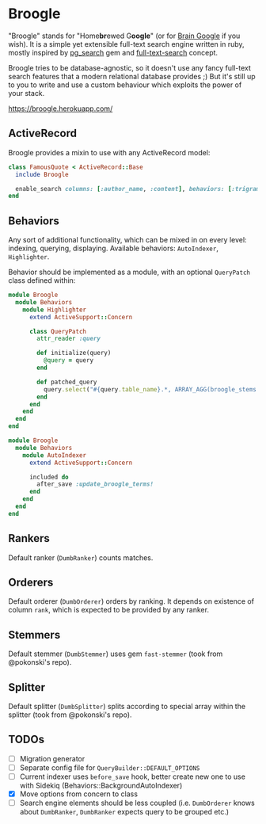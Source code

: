 # Broogle

"Broogle" stands for "Home**br**ewed G**oogle**" (or for [Brain Google](http://ru.urbandictionary.com/define.php?term=broogle)
if you wish). It is a simple yet extensible full-text search engine written in ruby, mostly inspired by
[pg_search](https://github.com/Casecommons/pg_search) gem and [full-text-search](https://github.com/pokonski/full-text-search)
concept.

Broogle tries to be database-agnostic, so it doesn't use any fancy full-text search features that a modern relational
database provides ;) But it's still up to you to write and use a custom behaviour which exploits the power of your
stack.

https://broogle.herokuapp.com/

## ActiveRecord

Broogle provides a mixin to use with any ActiveRecord model:

```ruby
class FamousQuote < ActiveRecord::Base
  include Broogle

  enable_search columns: [:author_name, :content], behaviors: [:trigram, :highlight], ranking: :trigram
end
```

## Behaviors

Any sort of additional functionality, which can be mixed in on every level: indexing, querying, displaying.
Available behaviors: `AutoIndexer`, `Highlighter`.

Behavior should be implemented as a module, with an optional `QueryPatch` class defined within:

```ruby
module Broogle
  module Behaviors
    module Highlighter
      extend ActiveSupport::Concern

      class QueryPatch
        attr_reader :query

        def initialize(query)
          @query = query
        end

        def patched_query
          query.select("#{query.table_name}.*, ARRAY_AGG(broogle_stems.matched_string) AS highlights")
        end
      end
    end
  end
end

module Broogle
  module Behaviors
    module AutoIndexer
      extend ActiveSupport::Concern

      included do
        after_save :update_broogle_terms!
      end
    end
  end
end
```

## Rankers

Default ranker (`DumbRanker`) counts matches.

## Orderers

Default orderer (`DumbOrderer`) orders by ranking. It depends on existence of column `rank`, which is expected to be
provided by any ranker.

## Stemmers

Default stemmer (`DumbStemmer`) uses gem `fast-stemmer` (took from @pokonski's repo).

## Splitter

Default splitter (`DumbSplitter`) splits according to special array within the splitter (took from @pokonski's repo).

## TODOs

- [ ] Migration generator
- [ ] Separate config file for `QueryBuilder::DEFAULT_OPTIONS`
- [ ] Current indexer uses `before_save` hook, better create new one to use with Sidekiq (Behaviors::BackgroundAutoIndexer)
- [x] Move options from concern to class
- [ ] Search engine elements should be less coupled (i.e. `DumbOrderer` knows about `DumbRanker`, `DumbRanker` expects query to be grouped etc.)
